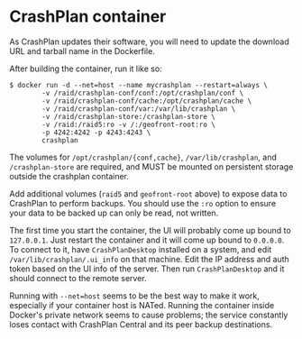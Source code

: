 CrashPlan container
===================

As CrashPlan updates their software, you will need to update
the download URL and tarball name in the Dockerfile.

After building the container, run it like so:

```
$ docker run -d --net=host --name mycrashplan --restart=always \
        -v /raid/crashplan-conf/conf:/opt/crashplan/conf \
        -v /raid/crashplan-conf/cache:/opt/crashplan/cache \
        -v /raid/crashplan-conf/var:/var/lib/crashplan \
        -v /raid/crashplan-store:/crashplan-store \
        -v /raid:/raid5:ro -v /:/geofront-root:ro \
        -p 4242:4242 -p 4243:4243 \
        crashplan
```

The volumes for `/opt/crashplan/{conf,cache}`, `/var/lib/crashplan`,
and `/crashplan-store` are required, and MUST be mounted on persistent
storage outside the crashplan container.

Add additional volumes (`raid5` and `geofront-root` above) to expose
data to CrashPlan to perform backups.  You should use the `:ro` option
to ensure your data to be backed up can only be read, not written.

The first time you start the container, the UI will probably come up
bound to `127.0.0.1`.  Just restart the container and it will come
up bound to `0.0.0.0`.  To connect to it, have `CrashPlanDesktop`
installed on a system, and edit `/var/lib/crashplan/.ui_info` on that
machine.  Edit the IP address and auth token based on the UI info
of the server.  Then run `CrashPlanDesktop` and it should connect
to the remote server.

Running with `--net=host` seems to be the best way to make it work,
especially if your container host is NATed.  Running the container
inside Docker's private network seems to cause problems; the service
constantly loses contact with CrashPlan Central and its peer backup
destinations.
